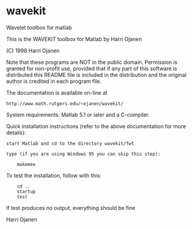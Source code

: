 # wavekit
Wavelet toolbox for matlab


This is the WAVEKIT toolbox for Matlab by Harri Ojanen


(C) 1998 Harri Ojanen

Note that these programs are NOT in the public domain. Permission is
granted for non-profit use, provided that if any part of this software
is distributed this README file is included in the distribution and
the original author is credited in each program file.


The documentation is available on-line at

	http://www.math.rutgers.edu/~ojanen/wavekit/

System requirements: Matlab 5.1 or later and a C-compiler.

Quick installation instructions (refer to the above documentation for
more details):

	start Matlab and cd to the directory wavekit/fwt

	type (if you are using Windows 95 you can skip this step):

		makemex

To test the installation, follow with this:

		cd ..
		startup
		test

If test produces no output, everything should be fine


Harri Ojanen

